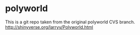 polyworld
=========

This is a git repo taken from the original polyworld CVS branch. http://shinyverse.org/larryy/Polyworld.html
